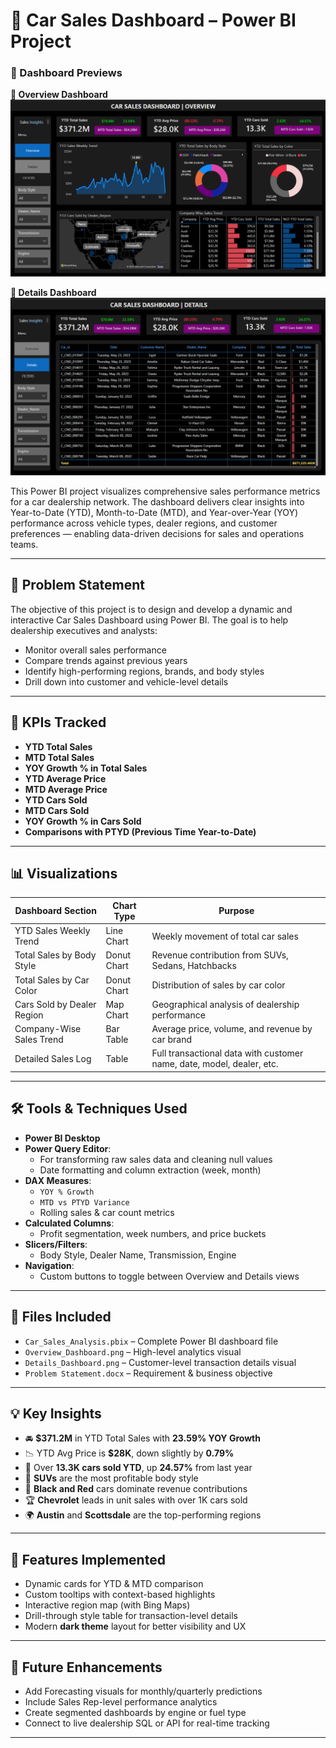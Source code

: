 # 🚗 Car Sales Dashboard – Power BI Project

### 📸 Dashboard Previews

**🔹 Overview Dashboard**  
![Car Sales Dashboard – Overview](Overview_Dashboard.png)

**🔹 Details Dashboard**  
![Car Sales Dashboard – Details](Details_Dashboard.png)


This Power BI project visualizes comprehensive sales performance metrics for a car dealership network. The dashboard delivers clear insights into Year-to-Date (YTD), Month-to-Date (MTD), and Year-over-Year (YOY) performance across vehicle types, dealer regions, and customer preferences — enabling data-driven decisions for sales and operations teams.

---

## 🧩 Problem Statement

The objective of this project is to design and develop a dynamic and interactive Car Sales Dashboard using Power BI. The goal is to help dealership executives and analysts:

- Monitor overall sales performance
- Compare trends against previous years
- Identify high-performing regions, brands, and body styles
- Drill down into customer and vehicle-level details

---

## 📌 KPIs Tracked

- **YTD Total Sales**
- **MTD Total Sales**
- **YOY Growth % in Total Sales**
- **YTD Average Price**
- **MTD Average Price**
- **YTD Cars Sold**
- **MTD Cars Sold**
- **YOY Growth % in Cars Sold**
- **Comparisons with PTYD (Previous Time Year-to-Date)**

---

## 📊 Visualizations

| Dashboard Section                      | Chart Type        | Purpose                                                                 |
|----------------------------------------|-------------------|-------------------------------------------------------------------------|
| YTD Sales Weekly Trend                 | Line Chart        | Weekly movement of total car sales                                     |
| Total Sales by Body Style              | Donut Chart       | Revenue contribution from SUVs, Sedans, Hatchbacks                     |
| Total Sales by Car Color               | Donut Chart       | Distribution of sales by car color                                     |
| Cars Sold by Dealer Region             | Map Chart         | Geographical analysis of dealership performance                        |
| Company-Wise Sales Trend               | Bar Table         | Average price, volume, and revenue by car brand                        |
| Detailed Sales Log                     | Table             | Full transactional data with customer name, date, model, dealer, etc.  |

---

## 🛠 Tools & Techniques Used

- **Power BI Desktop**
- **Power Query Editor**:
  - For transforming raw sales data and cleaning null values
  - Date formatting and column extraction (week, month)
- **DAX Measures**:
  - `YOY % Growth`
  - `MTD vs PTYD Variance`
  - Rolling sales & car count metrics
- **Calculated Columns**:
  - Profit segmentation, week numbers, and price buckets
- **Slicers/Filters**:
  - Body Style, Dealer Name, Transmission, Engine
- **Navigation**:
  - Custom buttons to toggle between Overview and Details views

---

## 📁 Files Included

- `Car_Sales_Analysis.pbix` – Complete Power BI dashboard file  
- `Overview_Dashboard.png` – High-level analytics visual  
- `Details_Dashboard.png` – Customer-level transaction details visual  
- `Problem Statement.docx` – Requirement & business objective

---

## 💡 Key Insights

- 🚘 **$371.2M** in YTD Total Sales with **23.59% YOY Growth**  
- 📉 YTD Avg Price is **$28K**, down slightly by **0.79%**  
- 🚗 Over **13.3K cars sold YTD**, up **24.57%** from last year  
- 🥇 **SUVs** are the most profitable body style  
- 🎨 **Black and Red** cars dominate revenue contributions  
- 🏆 **Chevrolet** leads in unit sales with over 1K cars sold  
- 🌍 **Austin** and **Scottsdale** are the top-performing regions  

---

## 🧠 Features Implemented

- Dynamic cards for YTD & MTD comparison
- Custom tooltips with context-based highlights
- Interactive region map (with Bing Maps)
- Drill-through style table for transaction-level details
- Modern **dark theme** layout for better visibility and UX

---

## 🚀 Future Enhancements

- Add Forecasting visuals for monthly/quarterly predictions
- Include Sales Rep-level performance analytics
- Create segmented dashboards by engine or fuel type
- Connect to live dealership SQL or API for real-time tracking

---




